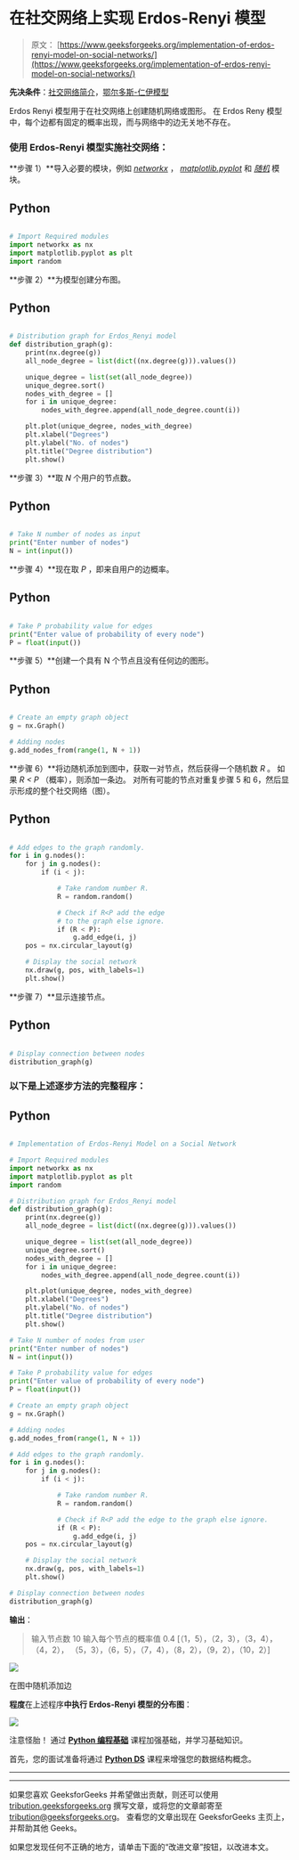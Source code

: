 # 在社交网络上实现 Erdos-Renyi 模型

> 原文： [https://www.geeksforgeeks.org/implementation-of-erdos-renyi-model-on-social-networks/](https://www.geeksforgeeks.org/implementation-of-erdos-renyi-model-on-social-networks/)

**先决条件**：[社交网络简介](https://www.geeksforgeeks.org/introduction-to-social-networks-using-networkx-in-python/)，[鄂尔多斯-仁伊模型](https://www.geeksforgeeks.org/erdos-renyl-model-generating-random-graphs/)

Erdos Renyi 模型用于在社交网络上创建随机网络或图形。 在 Erdos Reny 模型中，每个边都有固定的概率出现，而与网络中的边无关地不存在。

### 使用 Erdos-Renyi 模型实施社交网络：

**步骤 1）**导入必要的模块，例如 [*networkx*](https://www.geeksforgeeks.org/networkx-python-software-package-study-complex-networks/) ， [*matplotlib.pyplot*](https://www.geeksforgeeks.org/pyplot-in-matplotlib/) 和 [*随机*](https://www.geeksforgeeks.org/random-random-function-in-python/) 模块。

## Python

```py

# Import Required modules 
import networkx as nx 
import matplotlib.pyplot as plt 
import random

```

**步骤 2）**为模型创建分布图。

## Python

```py

# Distribution graph for Erdos_Renyi model 
def distribution_graph(g): 
    print(nx.degree(g)) 
    all_node_degree = list(dict((nx.degree(g))).values()) 

    unique_degree = list(set(all_node_degree)) 
    unique_degree.sort() 
    nodes_with_degree = [] 
    for i in unique_degree: 
        nodes_with_degree.append(all_node_degree.count(i)) 

    plt.plot(unique_degree, nodes_with_degree) 
    plt.xlabel("Degrees") 
    plt.ylabel("No. of nodes") 
    plt.title("Degree distribution") 
    plt.show()

```

**步骤 3）**取 *N* 个用户的节点数。

## Python

```py

# Take N number of nodes as input 
print("Enter number of nodes") 
N = int(input())

```

**步骤 4）**现在取 *P* ，即来自用户的边概率。

## Python

```py

# Take P probability value for edges 
print("Enter value of probability of every node") 
P = float(input())

```

**步骤 5）**创建一个具有 N 个节点且没有任何边的图形。

## Python

```py

# Create an empty graph object 
g = nx.Graph() 

# Adding nodes 
g.add_nodes_from(range(1, N + 1))

```

**步骤 6）**将边随机添加到图中，获取一对节点，然后获得一个随机数 *R* 。 如果 *R < P* （概率），则添加一条边。 对所有可能的节点对重复步骤 5 和 6，然后显示形成的整个社交网络（图）。

## Python

```py

# Add edges to the graph randomly. 
for i in g.nodes(): 
    for j in g.nodes(): 
        if (i < j): 

            # Take random number R. 
            R = random.random() 

            # Check if R<P add the edge  
            # to the graph else ignore. 
            if (R < P): 
                g.add_edge(i, j) 
    pos = nx.circular_layout(g) 

    # Display the social network  
    nx.draw(g, pos, with_labels=1) 
    plt.show()

```

**步骤 7）**显示连接节点。

## Python

```py

# Display connection between nodes     
distribution_graph(g)

```

### 以下是上述逐步方法的完整程序：

## Python

```py

# Implementation of Erdos-Renyi Model on a Social Network 

# Import Required modules 
import networkx as nx 
import matplotlib.pyplot as plt 
import random 

# Distribution graph for Erdos_Renyi model 
def distribution_graph(g): 
    print(nx.degree(g)) 
    all_node_degree = list(dict((nx.degree(g))).values()) 

    unique_degree = list(set(all_node_degree)) 
    unique_degree.sort() 
    nodes_with_degree = [] 
    for i in unique_degree: 
        nodes_with_degree.append(all_node_degree.count(i)) 

    plt.plot(unique_degree, nodes_with_degree) 
    plt.xlabel("Degrees") 
    plt.ylabel("No. of nodes") 
    plt.title("Degree distribution") 
    plt.show() 

# Take N number of nodes from user 
print("Enter number of nodes") 
N = int(input()) 

# Take P probability value for edges 
print("Enter value of probability of every node") 
P = float(input()) 

# Create an empty graph object 
g = nx.Graph() 

# Adding nodes 
g.add_nodes_from(range(1, N + 1)) 

# Add edges to the graph randomly. 
for i in g.nodes(): 
    for j in g.nodes(): 
        if (i < j): 

            # Take random number R. 
            R = random.random() 

            # Check if R<P add the edge to the graph else ignore. 
            if (R < P): 
                g.add_edge(i, j) 
    pos = nx.circular_layout(g) 

    # Display the social network  
    nx.draw(g, pos, with_labels=1) 
    plt.show() 

# Display connection between nodes     
distribution_graph(g) 

```

**输出**：

> 输入节点数
> 10
> 输入每个节点的概率值
> 0.4
> [（1，5），（2，3），（3，4），（4，2）， （5，3），（6，5），（7，4），（8，2），（9，2），（10，2）]

![](img/7a9a8ac513df28e669d7b450c25da38a.png)

在图中随机添加边

**程度**在上述程序**中执行 Erdos-Renyi 模型的分布图**：

![](img/7bb48940a556f75666a63b7a1b5ffb27.png)

注意怪胎！ 通过 [**Python 编程基础**](https://practice.geeksforgeeks.org/courses/Python-Foundation?utm_source=geeksforgeeks&utm_medium=article&utm_campaign=GFG_Article_Bottom_Python_Foundation) 课程加强基础，并学习基础知识。

首先，您的面试准备将通过 [**Python DS**](https://practice.geeksforgeeks.org/courses/Data-Structures-With-Python?utm_source=geeksforgeeks&utm_medium=article&utm_campaign=GFG_Article_Bottom_Python_DS) 课程来增强您的数据结构概念。

* * *

* * *

如果您喜欢 GeeksforGeeks 并希望做出贡献，则还可以使用 [tribution.geeksforgeeks.org](https://contribute.geeksforgeeks.org/) 撰写文章，或将您的文章邮寄至 tribution@geeksforgeeks.org。 查看您的文章出现在 GeeksforGeeks 主页上，并帮助其他 Geeks。

如果您发现任何不正确的地方，请单击下面的“改进文章”按钮，以改进本文。